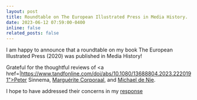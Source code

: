 ```yaml
---
layout: post
title: Roundtable on The European Illustrated Press in Media History.
date: 2023-06-12 07:59:00-0400
inline: false
related_posts: false
---
```


I am happy to announce that a roundtable on my book The European Illustrated Press (2020) was published in Media History!

Grateful for the thoughtful reviews of <a href=|https://www.tandfonline.com/doi/abs/10.1080/13688804.2023.2220191">Peter Sinnema</a>, <a href="https://www.tandfonline.com/doi/abs/10.1080/13688804.2023.2220195">Marguérite Corporaal</a>, and <a href="https://www.tandfonline.com/doi/abs/10.1080/13688804.2023.2220196"> Michael de Nie</a>.

I hope to have addressed their concerns in my <a href="https://www.tandfonline.com/doi/abs/10.1080/13688804.2023.2220197">response</a> 
